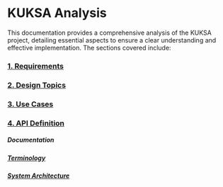 # KUKSA Analysis

This documentation provides a comprehensive analysis of the KUKSA project, detailing essential aspects to ensure a clear understanding and effective implementation. The sections covered include:

### [1. Requirements](./kuksa_analysis/kuksa_requirements.md)

### [2. Design Topics](./kuksa_analysis/kuksa_design_topics.md)

### [3. Use Cases](./kuksa_analysis/kuksa_use_cases.md)

### [4. API Definition](../proto/kuksa/val/v1/val.proto)


##### Documentation
  ##### [Terminology](./terminology.md)
  ##### [System Architecture](./system-architecture.md)
